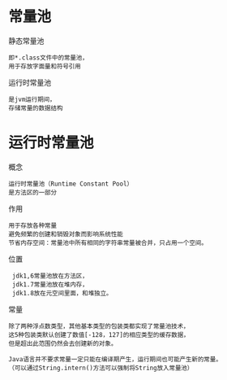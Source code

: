 # 常量池

静态常量池

    即*.class文件中的常量池，
    用于存放字面量和符号引用

运行时常量池

    是jvm运行期间，
    存储常量的数据结构

# 运行时常量池

概念

    运行时常量池（Runtime Constant Pool）
    是方法区的一部分
    
    
作用
    
    用于存放各种常量
    避免频繁的创建和销毁对象而影响系统性能
    节省内存空间：常量池中所有相同的字符串常量被合并，只占用一个空间。

位置

     jdk1,6常量池放在方法区，
     jdk1.7常量池放在堆内存，
     jdk1.8放在元空间里面，和堆独立。
     
常量

    除了两种浮点数类型，其他基本类型的包装类都实现了常量池技术，
    这5种包装类默认创建了数值[-128，127]的相应类型的缓存数据，
    但是超出此范围仍然会去创建新的对象。
    
    Java语言并不要求常量一定只能在编译期产生，运行期间也可能产生新的常量。
    （可以通过String.intern()方法可以强制将String放入常量池）



